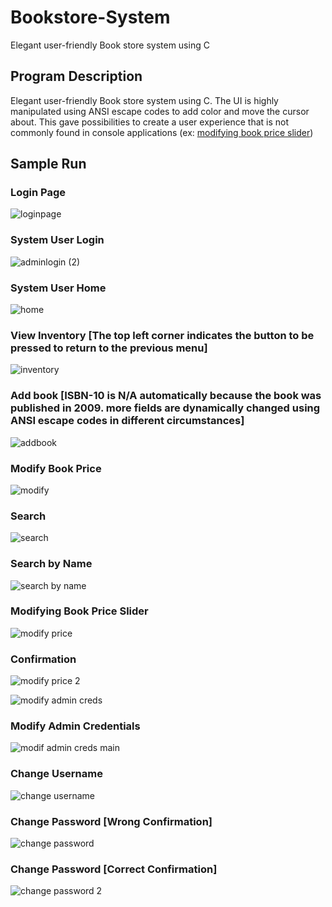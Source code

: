 # Bookstore-System
Elegant user-friendly Book store system using C

## Program Description
Elegant user-friendly Book store system using C. The UI is highly manipulated using ANSI escape codes to add color and move the cursor about. This gave possibilities to create a user experience that is not commonly found in console applications (ex: [modifying book price slider](#modifying-book-price-slider))

## Sample Run

### Login Page

![loginpage](https://user-images.githubusercontent.com/90573502/141656802-62456fc9-818e-48f3-8831-a92341b5a7c3.jpg)


### System User Login

![adminlogin (2)](https://user-images.githubusercontent.com/90573502/141656812-bf6cc2da-2553-49b2-ad89-309cea2ed8cc.jpg)


### System User Home

![home](https://user-images.githubusercontent.com/90573502/141656822-7640802f-d4bb-411d-8ef5-963782f41a4f.jpg)


### View Inventory [The top left corner indicates the button to be pressed to return to the previous menu]

![inventory](https://user-images.githubusercontent.com/90573502/141656830-2d5144cd-f4ab-4a3a-b973-63ee679edd31.jpg)


### Add book [ISBN-10 is N/A automatically because the book was published in 2009. more fields are dynamically changed using ANSI escape codes in different circumstances]

![addbook](https://user-images.githubusercontent.com/90573502/141656846-7e34f0f2-b9a8-47f1-89cf-79444cb949d7.jpg)



### Modify Book Price

![modify](https://user-images.githubusercontent.com/90573502/141656886-e853ec2e-142d-4af9-ae0b-97aed6ed4a06.jpg)


### Search

![search](https://user-images.githubusercontent.com/90573502/141656893-fe3a83e7-a01c-4ad7-97ad-f5d14fc86a4b.png)


### Search by Name


![search by name](https://user-images.githubusercontent.com/90573502/141656903-206b9730-8da6-45e9-a324-636ff113d4a4.png)


### Modifying Book Price Slider



![modify price](https://user-images.githubusercontent.com/90573502/141656914-1602ade5-7d53-4a12-b0ae-f8952d45b08a.png)


### Confirmation

![modify price 2](https://user-images.githubusercontent.com/90573502/141656934-213f57e1-4b32-4921-93bc-2106c39347cd.png)

![modify admin creds](https://user-images.githubusercontent.com/90573502/141656943-b2b06247-1605-4c6e-ad1b-24f76d3c235f.png)


### Modify Admin Credentials

![modif admin creds main](https://user-images.githubusercontent.com/90573502/141656949-b0c516f4-a72a-40fb-a923-e050fe8cab4c.png)

### Change Username

![change username](https://user-images.githubusercontent.com/90573502/141656953-f84bb78c-9c7d-48ae-987e-f5f05b235486.png)

### Change Password [Wrong Confirmation]

![change password](https://user-images.githubusercontent.com/90573502/141656961-bc12cdf0-3625-4115-80bc-b4bcfb76bdd6.png)

### Change Password [Correct Confirmation]

![change password 2](https://user-images.githubusercontent.com/90573502/141656972-2bf73f0c-ad0e-4efd-8b5b-d0c99c5f4edc.png)
